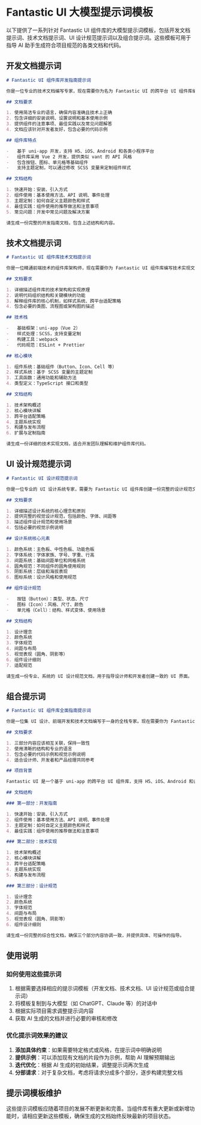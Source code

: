 # Fantastic UI 大模型提示词模板

以下提供了一系列针对 Fantastic UI 组件库的大模型提示词模板，包括开发文档提示词、技术文档提示词、UI 设计规范提示词以及组合提示词。这些模板可用于指导 AI 助手生成符合项目规范的各类文档和代码。

## 开发文档提示词

```markdown
# Fantastic UI 组件库开发指南提示词

你是一位专业的技术文档编写专家，现在需要你为名为 Fantastic UI 的跨平台 UI 组件库编写开发指南。这是一个基于 uni-app 的 UI 组件库，支持多端适配。请根据以下需求生成详细的开发指南：

## 文档要求

1. 使用简洁专业的语言，确保内容准确且技术上正确
2. 包含详细的安装说明、设置说明和基本使用示例
3. 提供组件的注意事项、最佳实践以及常见问题解答
4. 文档应该针对开发者友好，包含必要的代码示例

## 组件库特点

-   基于 uni-app 开发，支持 H5、iOS、Android 和各类小程序平台
-   组件库采用 Vue 2 开发，提供类似 vant 的 API 风格
-   包含按钮、图标、单元格等基础组件
-   支持主题定制，可以通过修改 SCSS 变量来定制组件样式

## 文档结构

1. 快速开始：安装、引入方式
2. 组件使用：基本使用方法、API 说明、事件处理
3. 主题定制：如何自定义主题颜色和样式
4. 最佳实践：组件使用的推荐做法和注意事项
5. 常见问题：开发中常见问题及解决方案

请生成一份完整的开发指南文档，包含上述结构和内容。
```

## 技术文档提示词

```markdown
# Fantastic UI 组件库技术文档提示词

你是一位精通前端技术的组件库架构师，现在需要你为 Fantastic UI 组件库编写技术实现文档。请基于以下信息生成技术文档：

## 文档要求

1. 详细描述组件库的技术架构和实现原理
2. 说明代码组织结构和关键模块的功能
3. 解释组件库的核心机制，如样式系统、跨平台适配策略
4. 包含必要的类图、流程图或架构图的描述

## 技术栈

-   基础框架：uni-app（Vue 2）
-   样式处理：SCSS，支持变量定制
-   构建工具：webpack
-   代码规范：ESLint + Prettier

## 核心模块

1. 组件系统：基础组件（Button、Icon、Cell 等）
2. 样式系统：基于 SCSS 变量的主题定制
3. 工具函数：通用功能和辅助方法
4. 类型定义：TypeScript 接口和类型

## 文档结构

1. 技术架构概述
2. 核心模块详解
3. 跨平台适配策略
4. 主题系统实现
5. 构建与发布流程
6. 扩展与定制指南

请生成一份详细的技术实现文档，适合开发团队理解和维护组件库代码。
```

## UI 设计规范提示词

```markdown
# Fantastic UI 设计规范提示词

你是一位专业的 UI 设计系统专家，需要为 Fantastic UI 组件库创建一份完整的设计规范文档。请根据以下信息生成设计规范：

## 文档要求

1. 详细描述设计系统的核心理念和原则
2. 提供完整的视觉设计规范，包括颜色、字体、间距等
3. 描述组件设计规范和使用场景
4. 包括必要的视觉示例说明

## 设计系统核心元素

1. 颜色系统：主色板、中性色板、功能色板
2. 字体系统：字体家族、字号、字重、行高
3. 间距系统：基础间距单位和网格系统
4. 圆角规范：不同组件的圆角使用规则
5. 阴影系统：层级和海拔表现
6. 图标系统：设计风格和使用规范

## 组件设计规范

-   按钮（Button）：类型、状态、尺寸
-   图标（Icon）：风格、尺寸、颜色
-   单元格（Cell）：结构、样式变体、使用场景

## 文档结构

1. 设计理念
2. 颜色系统
3. 字体规范
4. 间距与布局
5. 视觉表现（圆角、阴影等）
6. 组件设计细则
7. 适配规范

请生成一份专业、系统的 UI 设计规范文档，用于指导设计师和开发者创建一致的 UI 界面。
```

## 组合提示词

```markdown
# Fantastic UI 组件库全面指南提示词

你是一位集 UI 设计、前端开发和技术文档编写于一身的全栈专家。现在需要你为 Fantastic UI 组件库创建一份综合性文档，包括开发指南、技术实现和设计规范。

## 文档要求

1. 三部分内容应该相互关联，保持一致性
2. 使用清晰的结构和专业的语言
3. 包含必要的代码示例和视觉示例说明
4. 适合设计师、开发者和产品经理共同参考

## 项目背景

Fantastic UI 是一个基于 uni-app 的跨平台 UI 组件库，支持 H5、iOS、Android 和各类小程序平台。组件库采用 Vue 2 开发，提供统一、美观的视觉体验。

## 文档结构

### 第一部分：开发指南

1. 快速开始：安装、引入方式
2. 组件使用：基本使用方法、API 说明、事件处理
3. 主题定制：如何自定义主题颜色和样式
4. 最佳实践：组件使用的推荐做法和注意事项

### 第二部分：技术实现

1. 技术架构概述
2. 核心模块详解
3. 跨平台适配策略
4. 主题系统实现
5. 构建与发布流程

### 第三部分：设计规范

1. 设计理念
2. 颜色系统
3. 字体规范
4. 间距与布局
5. 视觉表现（圆角、阴影等）
6. 组件设计细则

请生成一份完整的综合性文档，确保三个部分内容协调一致，并提供具体、可操作的指导。
```

## 使用说明

### 如何使用这些提示词

1. 根据需要选择相应的提示词模板（开发文档、技术文档、UI 设计规范或组合提示词）
2. 将模板复制到与大模型（如 ChatGPT、Claude 等）的对话中
3. 根据实际项目需求调整提示词内容
4. 获取 AI 生成的文档并进行必要的审核和修改

### 优化提示词效果的建议

1. **添加具体约束**：如果需要特定格式或风格，在提示词中明确说明
2. **提供示例**：可以添加现有文档的片段作为示例，帮助 AI 理解预期输出
3. **迭代优化**：根据 AI 生成的初始结果，调整提示词再次生成
4. **分部请求**：对于复杂文档，考虑将请求分成多个部分，逐步构建完整文档

## 提示词模板维护

这些提示词模板应随着项目的发展不断更新和完善。当组件库有重大更新或新增功能时，请相应更新这些模板，确保生成的文档始终反映最新的项目状态。

```

```
